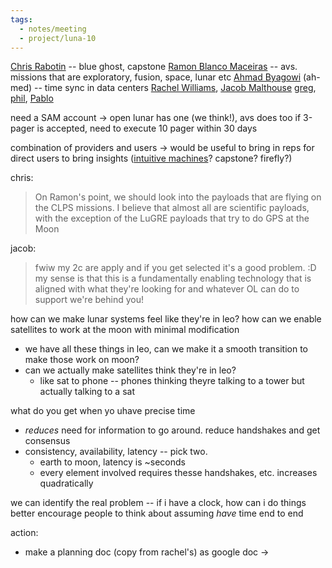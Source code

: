 ```yaml
---
tags:
  - notes/meeting
  - project/luna-10
---
```


[Chris Rabotin](Chris%20Rabotin.md) -- blue ghost, capstone
[Ramon Blanco Maceiras](Ramon%20Blanco%20Maceiras.md) -- avs. missions that are exploratory, fusion, space, lunar etc
[Ahmad Byagowi](Ahmad%20Byagowi.md) (ah-med) -- time sync in data centers
[Rachel Williams](Rachel%20Williams.md), [Jacob Malthouse](Jacob%20Malthouse.md) 
[greg](@gregsearch.md), [phil](@philiplinden.md), [Pablo](@pmoncada.md) 

need a SAM account → open lunar has one (we think!), avs does too
if 3-pager is accepted, need to execute 10 pager within 30 days

combination of providers and users -> would be useful to bring in reps for direct users to bring insights ([intuitive machines](Intuitive%20Machines.md)? capstone? firefly?)

chris:
> On Ramon's point, we should look into the payloads that are flying on the CLPS missions. I believe that almost all are scientific payloads, with the exception of the LuGRE payloads that try to do GPS at the Moon

jacob:
> fwiw my 2c are apply and if you get selected it's a good problem. :D my sense is that this is a fundamentally enabling technology that is aligned with what they're looking for and whatever OL can do to support we're behind you!


how can we make lunar systems feel like they're in leo? how can we enable satellites to work at the moon with minimal modification
- we have all these things in leo, can we make it a smooth transition to make those work on moon?
- can we actually make satellites think they're in leo?
	- like sat to phone -- phones thinking theyre talking to a tower but actually talking to a sat

what do you get when yo uhave precise time
- _reduces_ need for information to go around. reduce handshakes and get consensus 
- consistency, availability, latency -- pick two.
	- earth to moon, latency is ~seconds
	- every element involved requires thesse handshakes, etc. increases quadratically

we can identify the real problem -- if i have a clock, how can i do things better
encourage people to think about assuming _have_ time end to end

action: 
- make a planning doc (copy from rachel's) as google doc → 